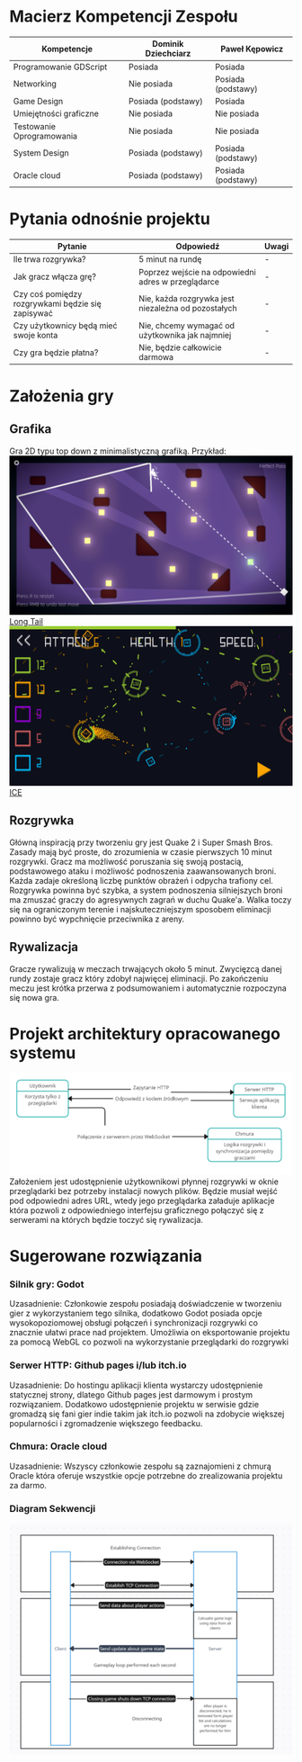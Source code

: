 # Macierz Kompetencji Zespołu

Kompetencje|Dominik Dziechciarz|Paweł Kępowicz
-|-|-
Programowanie GDScript|Posiada|Posiada
Networking|Nie posiada|Posiada (podstawy)
Game Design|Posiada (podstawy)|Posiada
Umiejętności graficzne|Nie posiada|Nie posiada
Testowanie Oprogramowania|Nie posiada|Nie posiada
System Design|Posiada (podstawy)|Posiada (podstawy)
Oracle cloud|Posiada (podstawy)|Posiada (podstawy)
# Pytania odnośnie projektu
Pytanie|Odpowiedź|Uwagi
-|-|-
Ile trwa rozgrywka?|5 minut na rundę| -
Jak gracz włącza grę?|Poprzez wejście na odpowiedni adres w przeglądarce| -
Czy coś pomiędzy rozgrywkami będzie się zapisywać | Nie, każda rozgrywka jest niezależna od pozostałych | -
Czy użytkownicy będą mieć swoje konta| Nie, chcemy wymagać od użytkownika jak najmniej | -
Czy gra będzie płatna?|Nie, będzie całkowicie darmowa| -

# Założenia gry
## Grafika
 Gra 2D typu top down z minimalistyczną grafiką. Przykład:![img](img1.png)
 [Long Tail](https://rkamil.itch.io/long-tail)![img](img2.png)
 [ICE](https://play.google.com/store/apps/details?id=com.queader.ice&hl=en&pli=1)
 
## Rozgrywka
 Główną inspiracją przy tworzeniu gry jest Quake 2 i Super Smash Bros. Zasady mają być proste, do zrozumienia w czasie pierwszych 10 minut rozgrywki. Gracz ma możliwość poruszania się swoją postacią, podstawowego ataku i możliwość podnoszenia zaawansowanych broni. Każda zadaje określoną liczbę punktów obrażeń i odpycha trafiony cel. Rozgrywka powinna być szybka, a system podnoszenia silniejszych broni ma zmuszać graczy do agresywnych zagrań w duchu Quake'a. Walka toczy się na ograniczonym terenie i najskuteczniejszym sposobem eliminacji powinno być wypchnięcie przeciwnika z areny. 
## Rywalizacja
 Gracze rywalizują w meczach trwających około 5 minut. Zwycięzcą danej rundy zostaje gracz który zdobył najwięcej eliminacji. Po zakończeniu meczu jest krótka przerwa z podsumowaniem i automatycznie rozpoczyna się nowa gra.
# Projekt architektury opracowanego systemu
![img](img3.png)
Założeniem jest udostępnienie użytkownikowi płynnej rozgrywki w oknie przeglądarki bez potrzeby instalacji nowych plików. Będzie musiał wejść pod odpowiedni adres URL, wtedy jego przeglądarka załaduje aplikacje która pozwoli z odpowiedniego interfejsu graficznego połączyć się z serwerami na których będzie toczyć się rywalizacja.

# Sugerowane rozwiązania
### Silnik gry: Godot
 Uzasadnienie: Członkowie zespołu posiadają doświadczenie w tworzeniu gier z wykorzystaniem tego silnika, dodatkowo Godot posiada opcje wysokopoziomowej obsługi połączeń i synchronizacji rozgrywki co znacznie ułatwi prace nad projektem. Umożliwia on eksportowanie projektu za pomocą WebGL co pozwoli na wykorzystanie przeglądarki do rozgrywki
### Serwer HTTP: Github pages i/lub itch.io
 Uzasadnienie: Do hostingu aplikacji klienta wystarczy udostępnienie statycznej strony, dlatego Github pages jest darmowym i prostym rozwiązaniem. Dodatkowo udostępnienie projektu w serwisie gdzie gromadzą się fani gier indie takim jak itch.io pozwoli na zdobycie większej popularności i zgromadzenie większego feedbacku.
### Chmura: Oracle cloud
 Uzasadnienie: Wszyscy członkowie zespołu są zaznajomieni z chmurą Oracle która oferuje wszystkie opcje potrzebne do zrealizowania projektu za darmo.
### Diagram Sekwencji
![img](img4.png)
